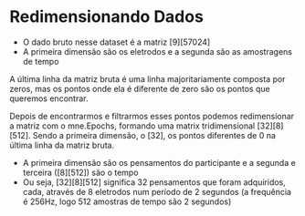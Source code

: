 # Redimensionando Dados

- O dado bruto nesse dataset é a matriz [9][57024]
- A primeira dimensão são os eletrodos e a segunda são as amostragens de tempo

A última linha da matriz bruta é uma linha majoritariamente composta por zeros, mas os pontos onde ela é diferente de zero são os pontos que queremos encontrar.

Depois de encontrarmos e filtrarmos esses pontos podemos redimensionar a matriz com o mne.Epochs, formando uma matrix tridimensional [32][8][512]. Sendo a primeira dimensão, o [32], os pontos diferentes de 0 na última linha da matriz bruta.

- A primeira dimensão são os pensamentos do participante e a segunda e terceira ([8][512]) são o tempo
- Ou seja, [32][8][512] significa 32 pensamentos que foram adquiridos, cada, através de 8 eletrodos num período de 2 segundos (a frequência é 256Hz, logo 512 amostras de tempo são 2 segundos)

